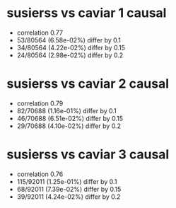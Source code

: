 # susierss vs caviar  1 causal

- correlation 0.77
- 53/80564 (6.58e-02%) differ by 0.1
- 34/80564 (4.22e-02%) differ by 0.15
- 24/80564 (2.98e-02%) differ by 0.2


# susierss vs caviar  2 causal

- correlation 0.79
- 82/70688 (1.16e-01%) differ by 0.1
- 46/70688 (6.51e-02%) differ by 0.15
- 29/70688 (4.10e-02%) differ by 0.2


# susierss vs caviar  3 causal

- correlation 0.76
- 115/92011 (1.25e-01%) differ by 0.1
- 68/92011 (7.39e-02%) differ by 0.15
- 39/92011 (4.24e-02%) differ by 0.2


